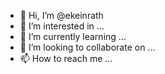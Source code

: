 - 👋 Hi, I’m @ekeinrath
- 👀 I’m interested in ...
- 🌱 I’m currently learning ...
- 💞️ I’m looking to collaborate on ...
- 📫 How to reach me ...

<!---
ekeinrath/ekeinrath is a ✨ special ✨ repository because its `README.md` (this file) appears on your GitHub profile.
You can click the Preview link to take a look at your changes.
--->
